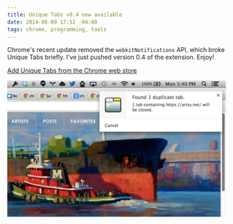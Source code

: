 ```yaml
---
title: Unique Tabs v0.4 now available
date: 2014-06-09 17:52 -04:00
tags: chrome, programming, tools
---
```


Chrome's recent update removed the `webkitNotifications` API, which broke Unique Tabs briefly. I've just pushed version 0.4 of the extension. Enjoy!

[Add Unique Tabs from the Chrome web store](https://chrome.google.com/webstore/detail/unique-tabs/cicbejncjmbkbahiicbiflndmhbcgibk)

<img src="/images/2014-06-09-unique-tabs.png" alt="Unique Tabs screenshot" />
